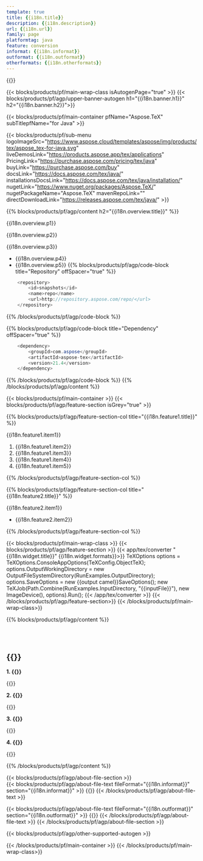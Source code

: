 ```yaml
---
template: true
title: {{i18n.title}}
description: {{i18n.description}}
url: {{i18n.url}}
family: page
platformtag: java
feature: conversion
informat: {{i18n.informat}}
outformat: {{i18n.outformat}}
otherformats: {{i18n.otherformats}}
---
```


{{<meta path="/{{lang}}/meta/conversion/default.md" section="faqchild">}}

{{< blocks/products/pf/main-wrap-class isAutogenPage="true" >}}
{{< blocks/products/pf/agp/upper-banner-autogen h1="{{i18n.banner.h1}}" h2="{{i18n.banner.h2}}">}}

{{< blocks/products/pf/main-container pfName="Aspose.TeX" subTitlepfName="for Java" >}}

{{< blocks/products/pf/sub-menu logoImageSrc="https://www.aspose.cloud/templates/aspose/img/products/tex/aspose_tex-for-java.svg" liveDemosLink="https://products.aspose.app/tex/applications" PricingLink="https://purchase.aspose.com/pricing/tex/java" buyLink="https://purchase.aspose.com/buy" docsLink="https://docs.aspose.com/tex/java/" installationsDocsLink="https://docs.aspose.com/tex/java/installation/" nugetLink="https://www.nuget.org/packages/Aspose.TeX/" nugetPackageName="Aspose.TeX" mavenRepoLink="" directDownloadLink="https://releases.aspose.com/tex/java/" >}}

{{% blocks/products/pf/agp/content h2="{{i18n.overview.title}}" %}}

<p>{{i18n.overview.p1}}</p>
<p>{{i18n.overview.p2}}</p>
<p>{{i18n.overview.p3}}</p>

- {{i18n.overview.p4}}
- {{i18n.overview.p5}}
{{% blocks/products/pf/agp/code-block title="Repository" offSpacer="true" %}}

```cs
    <repository>
        <id>snapshots</id>
        <name>repo</name>
        <url>http://repository.aspose.com/repo/</url>
    </repository>
```

{{% /blocks/products/pf/agp/code-block %}}

{{% blocks/products/pf/agp/code-block title="Dependency" offSpacer="true" %}}

```cs
    <dependency>
        <groupId>com.aspose</groupId>
        <artifactId>aspose-tex</artifactId>
        <version>21.4</version>
    </dependency>
```

{{% /blocks/products/pf/agp/code-block %}}
{{% /blocks/products/pf/agp/content %}}

{{< blocks/products/pf/main-container >}}
{{< blocks/products/pf/agp/feature-section isGrey="true" >}}

{{% blocks/products/pf/agp/feature-section-col title="{{i18n.feature1.title}}" %}}

<p>{{i18n.feature1.item1}}</p>

1. {{i18n.feature1.item2}}
2. {{i18n.feature1.item3}}
3. {{i18n.feature1.item4}}
4. {{i18n.feature1.item5}}

{{% /blocks/products/pf/agp/feature-section-col %}}


{{% blocks/products/pf/agp/feature-section-col title="{{i18n.feature2.title}}" %}}

<p>{{i18n.feature2.item1}}<p>

-  {{i18n.feature2.item2}}

{{% /blocks/products/pf/agp/feature-section-col %}}


{{< blocks/products/pf/main-wrap-class >}}
{{< blocks/products/pf/agp/feature-section >}}
{{< app/tex/converter "{{i18n.widget.title}}" {{i18n.widget.formats}}>}}
TeXOptions options = TeXOptions.ConsoleAppOptions(TeXConfig.ObjectTeX);
options.OutputWorkingDirectory = new OutputFileSystemDirectory(RunExamples.OutputDirectory);
options.SaveOptions = new {{output camel}}SaveOptions();
new TeXJob(Path.Combine(RunExamples.InputDirectory, "{{inputFile}}"), new ImageDevice(), options).Run();
{{< /app/tex/converter >}}
{{< /blocks/products/pf/agp/feature-section>}}
{{< /blocks/products/pf/main-wrap-class>}}

{{% blocks/products/pf/agp/content %}}

<br><br>

<h2>{{<import path="/{{lang}}/partials/_faqs.md" section="faq-converter-child.h2">}}</h2>

<b>1. {{<import path="/{{lang}}/partials/_faqs.md" section="faq-converter-child.Q1">}}</b>

{{<import path="/{{lang}}/partials/_faqs.md" section="faq-converter-child.A1">}}

<b>2. {{<import path="/{{lang}}/partials/_faqs.md" section="faq-converter-child.Q2">}}</b>

{{<import path="/{{lang}}/partials/_faqs.md" section="faq-converter-child.A2">}}

<b>3. {{<import path="/{{lang}}/partials/_faqs.md" section="faq-converter-child.Q3">}}</b>

{{<import path="/{{lang}}/partials/_faqs.md" section="faq-converter-child.A3">}}

<b>4. {{<import path="/{{lang}}/partials/_faqs.md" section="faq-converter-child.Q4">}}</b>

{{<import path="/{{lang}}/partials/_faqs.md" section="faq-converter-child.A4">}}

{{% /blocks/products/pf/agp/content %}}

{{< blocks/products/pf/agp/about-file-section >}}     
{{< blocks/products/pf/agp/about-file-text fileFormat="{{i18n.informat}}" section="{{i18n.informat}}" >}}
{{<import path="/{{lang}}/partials/_formats.md" section="{{i18n.informat}}">}}
{{< /blocks/products/pf/agp/about-file-text >}}

{{< blocks/products/pf/agp/about-file-text fileFormat="{{i18n.outformat}}" section="{{i18n.outformat}}" >}}
{{<import path="/{{lang}}/partials/_formats.md" section="{{i18n.outformat}}">}}
{{< /blocks/products/pf/agp/about-file-text >}} 
{{< /blocks/products/pf/agp/about-file-section >}}	

{{< blocks/products/pf/agp/other-supported-autogen >}}

{{< /blocks/products/pf/main-container >}}
{{< /blocks/products/pf/main-wrap-class>}} 